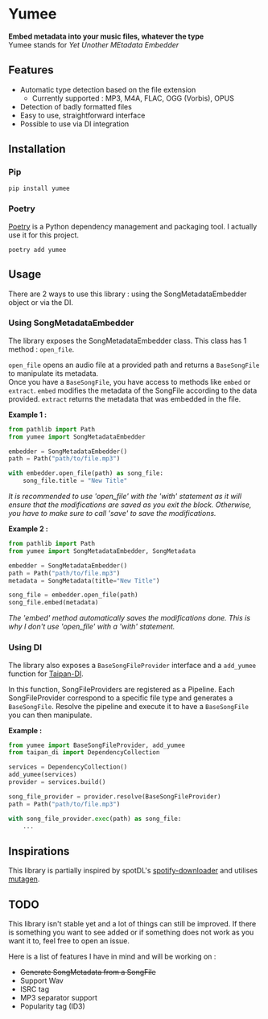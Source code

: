 # Yumee

**Embed metadata into your music files, whatever the type**  
Yumee stands for *Yet Unother MEtadata Embedder*

## Features

- Automatic type detection based on the file extension
    - Currently supported : MP3, M4A, FLAC, OGG (Vorbis), OPUS
- Detection of badly formatted files
- Easy to use, straightforward interface
- Possible to use via DI integration

## Installation

### Pip

```
pip install yumee
```

### Poetry

[Poetry](https://python-poetry.org/) is a Python dependency management and packaging tool. I actually use it for this project.

```
poetry add yumee
```

## Usage

There are 2 ways to use this library : using the SongMetadataEmbedder object or via the DI.

### Using SongMetadataEmbedder

The library exposes the SongMetadataEmbedder class. This class has 1 method : `open_file`.

`open_file` opens an audio file at a provided path and returns a `BaseSongFile` to manipulate its metadata.  
Once you have a `BaseSongFile`, you have access to methods like `embed` or `extract`. `embed` modifies the metadata of the SongFile according to the data provided. `extract` returns the metadata that was embedded in the file.

**Example 1 :**

```python
from pathlib import Path
from yumee import SongMetadataEmbedder

embedder = SongMetadataEmbedder()
path = Path("path/to/file.mp3")

with embedder.open_file(path) as song_file:
    song_file.title = "New Title"
```

*It is recommended to use 'open_file' with the 'with' statement as it will ensure that the modifications are saved as you exit the block. Otherwise, you have to make sure to call 'save' to save the modifications.*

**Example 2 :**

```python
from pathlib import Path
from yumee import SongMetadataEmbedder, SongMetadata

embedder = SongMetadataEmbedder()
path = Path("path/to/file.mp3")
metadata = SongMetadata(title="New Title")

song_file = embedder.open_file(path)
song_file.embed(metadata)
```

*The 'embed' method automatically saves the modifications done. This is why I don't use 'open_file' with a 'with' statement.*

### Using DI

The library also exposes a `BaseSongFileProvider` interface and a `add_yumee` function for [Taipan-DI](https://github.com/Billuc/Taipan-DI).

In this function, SongFileProviders are registered as a Pipeline. Each SongFileProvider correspond to a specific file type and generates a `BaseSongFile`. Resolve the pipeline and execute it to have a `BaseSongFile` you can then manipulate.

**Example :**

```python
from yumee import BaseSongFileProvider, add_yumee
from taipan_di import DependencyCollection

services = DependencyCollection()
add_yumee(services)
provider = services.build()

song_file_provider = provider.resolve(BaseSongFileProvider)
path = Path("path/to/file.mp3")

with song_file_provider.exec(path) as song_file:
    ...
```

## Inspirations

This library is partially inspired by spotDL's [spotify-downloader](https://github.com/spotDL/spotify-downloader) and utilises [mutagen](https://mutagen.readthedocs.io/en/latest/).

## TODO

This library isn't stable yet and a lot of things can still be improved.
If there is something you want to see added or if something does not work as you want it to, feel free to open an issue.

Here is a list of features I have in mind and will be working on :

- ~~Generate SongMetadata from a SongFile~~
- Support Wav
- ISRC tag
- MP3 separator support
- Popularity tag (ID3)

